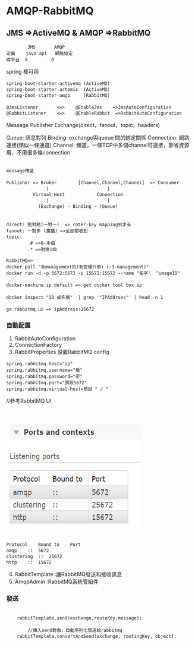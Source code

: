 # AMQP-RabbitMQ

## JMS =>ActiveMQ & AMQP =>RabbitMQ

```
		JMS		  AMQP 
定義	  java api   網路協定
跨平台	 X		   O

```
spring 都可用

```
spring-boot-starter-activemq (ActiveMQ)
spring-boot-starter-artemis  (ActiveMQ)
spring-boot-starter-amqp 	 (RabbitMQ)

@JmsListener       <=>    @EnableJms    =>JmsAutoConfiguration
@RabbitListener    <=>    @EnableRabbit  =>RabbitAutoConfiguration

```
Message  Publisher   Exchange(direct，fanout，topic，headers)

Queue: 訊息對列
Binding: exchange與queue 間的綁定關係
Connection: 網路連接(類似一條通道)
Channel: 頻道，一條TCP中多個channel可連接，節省資源用，不用很多條connection

```

message傳遞

Publisher => Broker		   [Channel,Channel,Channel]  => Consumer
			   |				      |
		  Virtual Host		      Connection  
			   |				      |
			(Exchange) - Binding - (Queue)


direct: 點對點(一對一)  => roter-key mapping到才有
fanout: 一對多 (廣播) =>全部都收到
topic:
		.# =>0~多個
		.* =>對應1個

```



```
RabbitMQ=> 
docker pull "有management的(有管理介面) (:3-management)" 
docker run -d -p 5672:5672 -p 15672:15672 --name "名字"  "imageID"

docker-machine ip default => get docker tool box ip

docker inspect "ID 或名稱"  | grep '"IPAddress"' | head -n 1

go rabbitmq ui => ipAddress:15672

```

### 自動配置

1. RabbitAutoConfiguration
2. ConnectionFactory
3. RabbitProperties 設置RabbitMQ config

```
spring.rabbitmq.host="ip"
spring.rabbitmq.username="帳"
spring.rabbitmq.password="密"
spring.rabbitmq.port="預設5672"
spring.rabbitmq.virtual-host=預設 " / "

```

//參考RabbitMQ UI

<img src="./amqpPort.png">

```

Protocol	Bound to	Port
amqp	::	5672
clustering	::	25672
http	::	15672

```

4. RabbitTemplate :讓RabbitMQ發送和接收訊息
5. AmqpAdmin :RabbitMQ系統管組件

### 發送
```

	rabbitTemplate.send(exchange,routeKey,message);
		
		//傳入send對象，自動序列化發送給rabbitmq
	rabbitTemplate.convertAndSend(exchange, routingKey, object);
```


